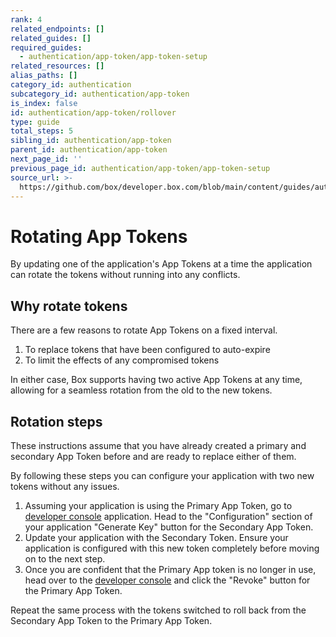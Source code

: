 ```yaml
---
rank: 4
related_endpoints: []
related_guides: []
required_guides:
  - authentication/app-token/app-token-setup
related_resources: []
alias_paths: []
category_id: authentication
subcategory_id: authentication/app-token
is_index: false
id: authentication/app-token/rollover
type: guide
total_steps: 5
sibling_id: authentication/app-token
parent_id: authentication/app-token
next_page_id: ''
previous_page_id: authentication/app-token/app-token-setup
source_url: >-
  https://github.com/box/developer.box.com/blob/main/content/guides/authentication/app-token/rollover.md
---
```

# Rotating App Tokens

By updating one of the application's App Tokens at a time the application can
rotate the tokens without running into any conflicts.

## Why rotate tokens

There are a few reasons to rotate App Tokens on a fixed interval.

1. To replace tokens that have been configured to auto-expire
2. To limit the effects of any compromised tokens

In either case, Box supports having two active App Tokens at any time, allowing
for a seamless rotation from the old to the new tokens.

## Rotation steps

These instructions assume that you have already created a primary and secondary
App Token before and are ready to replace either of them.

By following these steps you can configure your application with two new tokens
without any issues.

1. Assuming your application is using the Primary App Token, go to [developer
   console][console] application. Head to the "Configuration" section of your
   application "Generate Key" button for the Secondary App Token.
2. Update your application with the Secondary Token. Ensure your application is
   configured with this new token completely before moving on to the next step.
3. Once you are confident that the Primary App token is no longer in use, head
   over to the  [developer console][console] and click the "Revoke" button for
   the Primary App Token.

<Message>

Repeat the same process with the tokens switched to roll back from the
Secondary App Token to the Primary App Token.

</Message>

[console]: https://app.box.com/developers/console